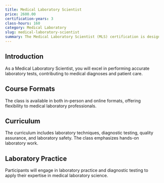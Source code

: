 ```yaml
---
title: Medical Laboratory Scientist
price: 2600.00
certification-years: 3
class-hours: 160
category: Medical Laboratory
slug: medical-laboratory-scientist
summary: The Medical Laboratory Scientist (MLS) certification is designed for professionals in medical laboratory roles. This comprehensive class covers laboratory techniques, diagnostic testing, and quality assurance. It equips candidates with the skills needed to perform accurate laboratory tests and analysis.
---
```


## Introduction

As a Medical Laboratory Scientist, you will excel in performing accurate laboratory tests, contributing to medical diagnoses and patient care.

## Course Formats

The class is available in both in-person and online formats, offering flexibility to medical laboratory professionals.

## Curriculum

The curriculum includes laboratory techniques, diagnostic testing, quality assurance, and laboratory safety. The class emphasizes hands-on laboratory work.

## Laboratory Practice

Participants will engage in laboratory practice and diagnostic testing to apply their expertise in medical laboratory science.

